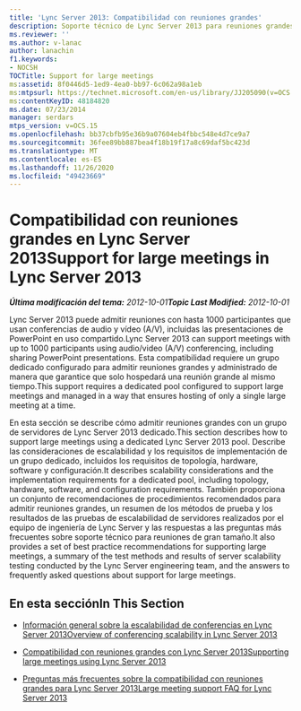 ```yaml
---
title: 'Lync Server 2013: Compatibilidad con reuniones grandes'
description: Soporte técnico de Lync Server 2013 para reuniones grandes.
ms.reviewer: ''
ms.author: v-lanac
author: lanachin
f1.keywords:
- NOCSH
TOCTitle: Support for large meetings
ms:assetid: 8f0446d5-1ed9-4ea0-bb97-6c062a98a1eb
ms:mtpsurl: https://technet.microsoft.com/en-us/library/JJ205090(v=OCS.15)
ms:contentKeyID: 48184820
ms.date: 07/23/2014
manager: serdars
mtps_version: v=OCS.15
ms.openlocfilehash: bb37cbfb95e36b9a07604eb4fbbc548e4d7ce9a7
ms.sourcegitcommit: 36fee89bb887bea4f18b19f17a8c69daf5bc423d
ms.translationtype: MT
ms.contentlocale: es-ES
ms.lasthandoff: 11/26/2020
ms.locfileid: "49423669"
---
```

# <a name="support-for-large-meetings-in-lync-server-2013"></a><span data-ttu-id="68827-103">Compatibilidad con reuniones grandes en Lync Server 2013</span><span class="sxs-lookup"><span data-stu-id="68827-103">Support for large meetings in Lync Server 2013</span></span>

<div data-xmlns="http://www.w3.org/1999/xhtml">

<div class="topic" data-xmlns="http://www.w3.org/1999/xhtml" data-msxsl="urn:schemas-microsoft-com:xslt" data-cs="https://msdn.microsoft.com/">

<div data-asp="https://msdn2.microsoft.com/asp">



</div>

<div id="mainSection">

<div id="mainBody"><span data-ttu-id="68827-104">

<span> </span></span><span class="sxs-lookup"><span data-stu-id="68827-104">

<span> </span></span></span>

<span data-ttu-id="68827-105">_**Última modificación del tema:** 2012-10-01_</span><span class="sxs-lookup"><span data-stu-id="68827-105">_**Topic Last Modified:** 2012-10-01_</span></span>

<span data-ttu-id="68827-106">Lync Server 2013 puede admitir reuniones con hasta 1000 participantes que usan conferencias de audio y vídeo (A/V), incluidas las presentaciones de PowerPoint en uso compartido.</span><span class="sxs-lookup"><span data-stu-id="68827-106">Lync Server 2013 can support meetings with up to 1000 participants using audio/video (A/V) conferencing, including sharing PowerPoint presentations.</span></span> <span data-ttu-id="68827-107">Esta compatibilidad requiere un grupo dedicado configurado para admitir reuniones grandes y administrado de manera que garantice que solo hospedará una reunión grande al mismo tiempo.</span><span class="sxs-lookup"><span data-stu-id="68827-107">This support requires a dedicated pool configured to support large meetings and managed in a way that ensures hosting of only a single large meeting at a time.</span></span>

<span data-ttu-id="68827-108">En esta sección se describe cómo admitir reuniones grandes con un grupo de servidores de Lync Server 2013 dedicado.</span><span class="sxs-lookup"><span data-stu-id="68827-108">This section describes how to support large meetings using a dedicated Lync Server 2013 pool.</span></span> <span data-ttu-id="68827-109">Describe las consideraciones de escalabilidad y los requisitos de implementación de un grupo dedicado, incluidos los requisitos de topología, hardware, software y configuración.</span><span class="sxs-lookup"><span data-stu-id="68827-109">It describes scalability considerations and the implementation requirements for a dedicated pool, including topology, hardware, software, and configuration requirements.</span></span> <span data-ttu-id="68827-110">También proporciona un conjunto de recomendaciones de procedimientos recomendados para admitir reuniones grandes, un resumen de los métodos de prueba y los resultados de las pruebas de escalabilidad de servidores realizados por el equipo de ingeniería de Lync Server y las respuestas a las preguntas más frecuentes sobre soporte técnico para reuniones de gran tamaño.</span><span class="sxs-lookup"><span data-stu-id="68827-110">It also provides a set of best practice recommendations for supporting large meetings, a summary of the test methods and results of server scalability testing conducted by the Lync Server engineering team, and the answers to frequently asked questions about support for large meetings.</span></span>

<div>

## <a name="in-this-section"></a><span data-ttu-id="68827-111">En esta sección</span><span class="sxs-lookup"><span data-stu-id="68827-111">In This Section</span></span>

  - [<span data-ttu-id="68827-112">Información general sobre la escalabilidad de conferencias en Lync Server 2013</span><span class="sxs-lookup"><span data-stu-id="68827-112">Overview of conferencing scalability in Lync Server 2013</span></span>](lync-server-2013-conferencing-scalability-overview.md)

  - [<span data-ttu-id="68827-113">Compatibilidad con reuniones grandes con Lync Server 2013</span><span class="sxs-lookup"><span data-stu-id="68827-113">Supporting large meetings using Lync Server 2013</span></span>](lync-server-2013-supporting-large-meetings.md)

  - [<span data-ttu-id="68827-114">Preguntas más frecuentes sobre la compatibilidad con reuniones grandes para Lync Server 2013</span><span class="sxs-lookup"><span data-stu-id="68827-114">Large meeting support FAQ for Lync Server 2013</span></span>](lync-server-2013-large-meeting-support-faq.md)

<span data-ttu-id="68827-115"></div>

</div>

<span> </span>

</div>

</div>

</span><span class="sxs-lookup"><span data-stu-id="68827-115"></div>

</div>

<span> </span>

</div>

</div>

</span></span></div>

